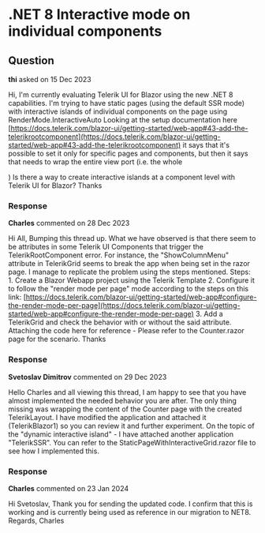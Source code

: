 # .NET 8 Interactive mode on individual components

## Question

**thi** asked on 15 Dec 2023

Hi, I'm currently evaluating Telerik UI for Blazor using the new .NET 8 capabilities. I'm trying to have static pages (using the default SSR mode) with interactive islands of individual components on the page using RenderMode.InteractiveAuto Looking at the setup documentation here [https://docs.telerik.com/blazor-ui/getting-started/web-app#43-add-the-telerikrootcomponent](https://docs.telerik.com/blazor-ui/getting-started/web-app#43-add-the-telerikrootcomponent) it says that it's possible to set it only for specific pages and components, but then it says that <TelerikRootComponent> needs to wrap the entire view port (i.e. the whole <div class="page"> ) Is there a way to create interactive islands at a component level with Telerik UI for Blazor? Thanks

### Response

**Charles** commented on 28 Dec 2023

Hi All, Bumping this thread up. What we have observed is that there seem to be attributes in some Telerik UI Components that trigger the TelerikRootComponent error. For instance, the "ShowColumnMenu" attribute in TelerikGrid seems to break the app when being set in the razor page. I manage to replicate the problem using the steps mentioned. Steps: 1. Create a Blazor Webapp project using the Telerik Template 2. Configure it to follow the "render mode per page" mode according to the steps on this link: [https://docs.telerik.com/blazor-ui/getting-started/web-app#configure-the-render-mode-per-page](https://docs.telerik.com/blazor-ui/getting-started/web-app#configure-the-render-mode-per-page) 3. Add a TelerikGrid and check the behavior with or without the said attribute. Attaching the code here for reference - Please refer to the Counter.razor page for the scenario. Thanks

### Response

**Svetoslav Dimitrov** commented on 29 Dec 2023

Hello Charles and all viewing this thread, I am happy to see that you have almost implemented the needed behavior you are after. The only thing missing was wrapping the content of the Counter page with the created TelerikLayout. I have modified the application and attached it (TelerikBlazor1) so you can review it and further experiment. On the topic of the "dynamic interactive island" - I have attached another application "TelerikSSR". You can refer to the StaticPageWithInteractiveGrid.razor file to see how I implemented this.

### Response

**Charles** commented on 23 Jan 2024

Hi Svetoslav, Thank you for sending the updated code. I confirm that this is working and is currently being used as reference in our migration to NET8. Regards, Charles
